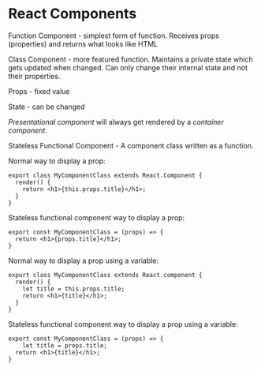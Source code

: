 # React Components

Function Component - simplest form of function. Receives props (properties) and returns what looks like HTML

Class Component - more featured function. Maintains a private state which gets updated when changed. Can only change their
internal state and not their properties.

Props - fixed value

State - can be changed

*Presentational component* will always get rendered by a *container component*.

Stateless Functional Component - A component class written as a function.

Normal way to display a prop:
```
export class MyComponentClass extends React.Component {
  render() {
    return <h1>{this.props.title}</h1>;
  }
}
```

Stateless functional component way to display a prop:
```
export const MyComponentClass = (props) => {
  return <h1>{props.title}</h1>;
}
```

Normal way to display a prop using a variable:
```
export class MyComponentClass extends React.component {
  render() {
  	let title = this.props.title;
    return <h1>{title}</h1>;
  }
}
```

Stateless functional component way to display a prop using a variable:
```
export const MyComponentClass = (props) => {
	let title = props.title;
  return <h1>{title}</h1>;
}
```
